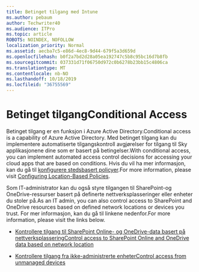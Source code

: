 ```yaml
---
title: Betinget tilgang med Intune
ms.author: pebaum
author: Techwriter40
ms.audience: ITPro
ms.topic: article
ROBOTS: NOINDEX, NOFOLLOW
localization_priority: Normal
ms.assetid: aecba7c5-e86d-4ec8-9d44-679f5a3d659d
ms.openlocfilehash: b0f2a7bd2d28a05ea192747c5b8c95bc16d7b8fb
ms.sourcegitcommit: 037331d71f06750d972c0b6278b23bb15c4806ca
ms.translationtype: MT
ms.contentlocale: nb-NO
ms.lasthandoff: 10/18/2019
ms.locfileid: "36755569"
---
```

# <a name="conditional-access"></a><span data-ttu-id="52c27-102">Betinget tilgang</span><span class="sxs-lookup"><span data-stu-id="52c27-102">Conditional Access</span></span>

<span data-ttu-id="52c27-103">Betinget tilgang er en funksjon i Azure Active Directory.</span><span class="sxs-lookup"><span data-stu-id="52c27-103">Conditional access is a capability of Azure Active Directory.</span></span> <span data-ttu-id="52c27-104">Med betinget tilgang kan du implementere automatiserte tilgangskontroll avgjørelser for tilgang til Sky applikasjonene dine som er basert på betingelser.</span><span class="sxs-lookup"><span data-stu-id="52c27-104">With conditional access, you can implement automated access control decisions for accessing your cloud apps that are based on conditions.</span></span> <span data-ttu-id="52c27-105">Hvis du vil ha mer informasjon, kan du gå til [konfigurere stedsbasert policyer](https://docs.microsoft.com/azure/active-directory/conditional-access/overview).</span><span class="sxs-lookup"><span data-stu-id="52c27-105">For more information, please visit [Configuring Location-Based Policies](https://docs.microsoft.com/azure/active-directory/conditional-access/overview).</span></span>

<span data-ttu-id="52c27-106">Som IT-administrator kan du også styre tilgangen til SharePoint-og OneDrive-ressurser basert på definerte nettverksplasseringer eller enheter du stoler på.</span><span class="sxs-lookup"><span data-stu-id="52c27-106">As an IT admin, you can also control access to SharePoint and OneDrive resources based on defined network locations or devices you trust.</span></span> <span data-ttu-id="52c27-107">For mer informasjon, kan du gå til linkene nedenfor.</span><span class="sxs-lookup"><span data-stu-id="52c27-107">For more information, please visit the links below.</span></span>

- [<span data-ttu-id="52c27-108">Kontrollere tilgang til SharePoint Online- og OneDrive-data basert på nettverksplassering</span><span class="sxs-lookup"><span data-stu-id="52c27-108">Control access to SharePoint Online and OneDrive data based on network location</span></span>](https://docs.microsoft.com/sharepoint/control-access-based-on-network-location)

- [<span data-ttu-id="52c27-109">Kontrollere tilgang fra ikke-administrerte enheter</span><span class="sxs-lookup"><span data-stu-id="52c27-109">Control access from unmanaged devices</span></span>](https://docs.microsoft.com/sharepoint/control-access-from-unmanaged-devices)


